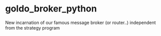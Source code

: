# goldo_broker_python
New incarnation of our famous message broker (or router..) independent from the strategy program
